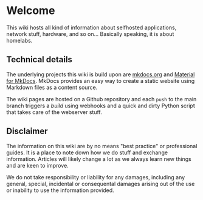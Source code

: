 # Welcome

This wiki hosts all kind of information about selfhosted applications, network stuff, hardware, and so on... Basically speaking, it is about homelabs.

## Technical details
The underlying projects this wiki is build upon are [mkdocs.org](https://www.mkdocs.org) and [Material for MkDocs](https://squidfunk.github.io/mkdocs-material/). MkDocs provides an easy way to create a static website using Markdown files as a content source.

The wiki pages are hosted on a Github repository and each `push` to the main branch triggers a _build_ using webhooks and a quick and dirty Python script that takes care of the webserver stuff.

## Disclaimer
The information on this wiki are by no means "best practice" or professional guides. It is a place to note down how we do stuff and exchange information. Articles will likely change a lot as we always learn new things and are keen to improve.

We do not take responsibility or liability for any damages, including any general, special, incidental or consequental damages arising out of the use or inability to use the information provided.